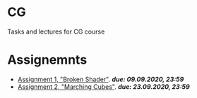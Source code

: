 # CG
Tasks and lectures for CG course
# Assignemnts
- [Assignment 1, "Broken Shader"](./Lectures/Lecture1). _**due: 09.09.2020, 23:59**_
- [Assignment 2, "Marching Cubes"](./Lectures/Lecture3). _**due: 23.09.2020, 23:59**_
